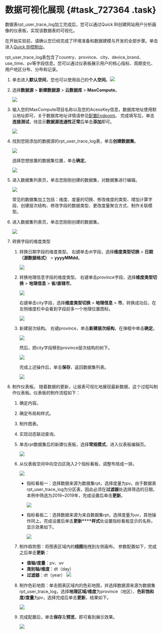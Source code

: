 # 数据可视化展现 {#task_727364 .task}

数据表rpt\_user\_trace\_log加工完成后，您可以通过Quick BI创建网站用户分析画像的仪表板，实现该数据表的可视化。

在开始实验前，请确认您已经完成了环境准备和数据建模与开发的全部步骤。单击进入[Quick BI控制台](http://das.base.shuju.aliyun.com/console.htm)。

rpt\_user\_trace\_log表包含了country、province、city、device\_brand、use\_time、pv等字段信息。您可以通过仪表板展示用户的核心指标、周期变化、用户地区分布、分布和记录。

1.  单击进入**默认空间**，您也可以使用自己的**个人空间**。![](http://static-aliyun-doc.oss-cn-hangzhou.aliyuncs.com/assets/img/583050/156628565449714_zh-CN.png)


2.  选择**数据源** \> **新建数据源** \> **云数据库** \> **MaxCompute**。 

    ![](http://static-aliyun-doc.oss-cn-hangzhou.aliyuncs.com/assets/img/583050/156628565549716_zh-CN.png)

3.  输入您的MaxCompute项目名称以及您的AcessKey信息，数据库地址使用默认地址即可，关于数据库地址详情请参见[配置Endpoint](../../../../cn.zh-CN/准备工作/配置Endpoint.md#)。 完成填写后，单击**连接测试**，待显示**数据源连通性正常**后单击**添加**即可。

    ![](http://static-aliyun-doc.oss-cn-hangzhou.aliyuncs.com/assets/img/583050/156628565549718_zh-CN.png)

4.  找到您刚添加的数据源的rpt\_user\_trace\_log表，单击**创建数据集**。 

    ![](http://static-aliyun-doc.oss-cn-hangzhou.aliyuncs.com/assets/img/583050/156628565549722_zh-CN.png)

    选择您想放置的数据集位置，单击**确定**。

    ![](http://static-aliyun-doc.oss-cn-hangzhou.aliyuncs.com/assets/img/583050/156628565549725_zh-CN.png)

5.  进入数据集列表页，单击您刚刚创建的数据集，对数据集进行编辑。 

    ![](http://static-aliyun-doc.oss-cn-hangzhou.aliyuncs.com/assets/img/583050/156628565649729_zh-CN.png)

    常见的数据集加工包括：维度、度量的切换、修改维度的类型、增加计算字段、创建层次结构、修改字段的数据类型、更改度量聚合方式、制作关联模型。

6.  进入数据集列表页，单击您刚刚创建的数据集。 

    ![](http://static-aliyun-doc.oss-cn-hangzhou.aliyuncs.com/assets/img/583050/156628565649729_zh-CN.png)

7.  转换字段的维度类型 
    1.  转换日期字段的维度类型。 右键单击dt字段，选择**维度类型切换** \> **日期（源数据格式）** \> **yyyyMMdd**。

        ![](http://static-aliyun-doc.oss-cn-hangzhou.aliyuncs.com/assets/img/583050/156628565649738_zh-CN.png)

    2.  转换地理信息字段的维度类型。 右键单击province字段，选择**维度类型切换** \> **地理信息** \> **省/直辖市**。

        ![](http://static-aliyun-doc.oss-cn-hangzhou.aliyuncs.com/assets/img/583050/156628565649742_zh-CN.png)

        右键单击city字段，选择**维度类型切换** \> **地理信息** \> **市**。转换成功后，在左侧维度栏中会看到字段前多一个地理位置图标。

        ![](http://static-aliyun-doc.oss-cn-hangzhou.aliyuncs.com/assets/img/583050/156628565649743_zh-CN.png)

    3.  新建层次结构。 右键province，单击**新建层次结构**，在弹框中单击**确定**。

        ![](http://static-aliyun-doc.oss-cn-hangzhou.aliyuncs.com/assets/img/583050/156628565749745_zh-CN.png)

        然后，把city字段移到province层次结构的树下。

        ![](http://static-aliyun-doc.oss-cn-hangzhou.aliyuncs.com/assets/img/583050/156628565749747_zh-CN.png)

        完成上述操作后，单击**保存**，返回数据集列表。

        ![](http://static-aliyun-doc.oss-cn-hangzhou.aliyuncs.com/assets/img/583050/156628565749748_zh-CN.png)

8.  制作仪表板。 随着数据的更新，让报表可视化地展现最新数据，这个过程叫制作仪表板。仪表板的制作流程如下：
    1.  确定内容。
    2.  确定布局和样式。
    3.  制作图表。
    4.  实现动态联动查询。
    1.  单击rpt数据集后的新建仪表板，选择**常规模式**，进入仪表板编辑页。 

        ![](http://static-aliyun-doc.oss-cn-hangzhou.aliyuncs.com/assets/img/583050/156628565749750_zh-CN.png)

    2.  从仪表板空间中向空白区拖入2个指标看板，调整布局成一排。 

        ![](http://static-aliyun-doc.oss-cn-hangzhou.aliyuncs.com/assets/img/583050/156628565749751_zh-CN.png)

        -   指标看板一：选择数据来源为数据集rpt，选择度量为pv。由于数据表rpt\_user\_trace\_log为分区表，因此必须在**过滤器**处选择筛选的日期，本例中筛选为2019~2019年，完成设置后单击**更新**。

            ![](http://static-aliyun-doc.oss-cn-hangzhou.aliyuncs.com/assets/img/583050/156628565849757_zh-CN.png)

        -   指标看板二：选择数据来源为来自数据集rpt，选择度量为uv，其他操作同上。完成设置后单击**更新****样式**处设置指标看板显示的名称，显示效果如下。

            ![](http://static-aliyun-doc.oss-cn-hangzhou.aliyuncs.com/assets/img/583050/156628565849758_zh-CN.png)

    3.  制作趋势图：将图表区域内的**线图**拖拽到左侧画布。 参数配置如下，完成之后单击**更新**：

        -   **值轴/度量**：pv、uv
        -   **类别轴/维度**：dt（day）
        -   **过滤器**：dt（year）
        ![](http://static-aliyun-doc.oss-cn-hangzhou.aliyuncs.com/assets/img/583050/156628565849761_zh-CN.png)

    4.  制作色彩地图：单击图表区域内的色彩地图，并选择数据源来源为数据集rpt\_user\_trace\_log，选择**地理区域/维度**为province（地区）、**色彩饱和度/度量**为pv，选择完成后单击**更新**，结果如下。 

        ![](http://static-aliyun-doc.oss-cn-hangzhou.aliyuncs.com/assets/img/583050/156628565849762_zh-CN.png)

    5.  完成配置后，单击**保存**及**预览**，即可看到展示效果。 

        ![](http://static-aliyun-doc.oss-cn-hangzhou.aliyuncs.com/assets/img/583050/156628565949763_zh-CN.png)



